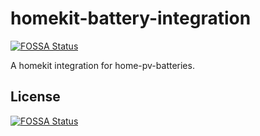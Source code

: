 # homekit-battery-integration
[![FOSSA Status](https://app.fossa.io/api/projects/git%2Bgithub.com%2FtheMomax%2Fhomekit-battery-integration.svg?type=shield)](https://app.fossa.io/projects/git%2Bgithub.com%2FtheMomax%2Fhomekit-battery-integration?ref=badge_shield)

A homekit integration for home-pv-batteries.


## License
[![FOSSA Status](https://app.fossa.io/api/projects/git%2Bgithub.com%2FtheMomax%2Fhomekit-battery-integration.svg?type=large)](https://app.fossa.io/projects/git%2Bgithub.com%2FtheMomax%2Fhomekit-battery-integration?ref=badge_large)
